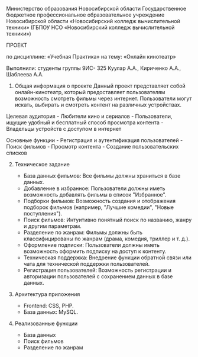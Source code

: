 Министерство образования Новосибирской области
Государственное бюджетное профессиональное образовательное учреждение
Новосибирской области
«Новосибирский колледж вычислительной техники»
(ГБПОУ НСО «Новосибирский колледж вычислительной техники»)

ПРОЕКТ

по дисциплине: «Учебная Практика»
на тему: «Онлайн кинотеатр»

Выполнили: студенты
группы 9ИС- 325 Куулар А.А.,  Кириченко А.А., Шаблеева А.А.

1. Общая информация о проекте
    Данный проект представляет собой онлайн-кинотеатр, который предоставляет пользователям возможность смотреть фильмы через интернет. Пользователи могут искать, выбирать и смотреть контент на различных устройствах. 

Целевая аудитория
    - Любители кино и сериалов
    - Пользователи, ищущие удобный и бесплатный способ просмотра контента
    - Владельцы устройств с доступом в интернет

Основные функции
    - Регистрация и аутентификация пользователей
    - Поиск фильмов
    - Просмотр контента
    - Создание пользовательских списков

2. Техническое задание
    - База данных фильмов: Все фильмы должны храниться в базе данных.
    - Добавление в избранное: Пользователи должны иметь возможность добавлять фильмы в список "Избранное".
    - Подборки фильмов: Возможность создания и отображения подборок фильмов (например, "Лучшие комедии", "Новые поступления").
    - Поиск фильмов: Интуитивно понятный поиск по названию, жанру и другим параметрам.
    - Разделение по жанрам: Фильмы должны быть классифицированы по жанрам (драма, комедия, триллер и т. д.).
    - Оформление подписки: Пользователи должны иметь возможность оформить подписку на доступ к контенту.
    - Техническая поддержка: Внедрение функции обратной связи или чата для технической поддержки пользователей.
    - Регистрация пользователей: Возможность регистрации и авторизации пользователей с сохранением данных в базе данных.

3. Архитектура приложения
    - Frontend: CSS, PHP.
    - База данных: MySQL.

4. Реализованные функции
    - База данных
    - Поиск фильмов
    - Разделение по жанрам
